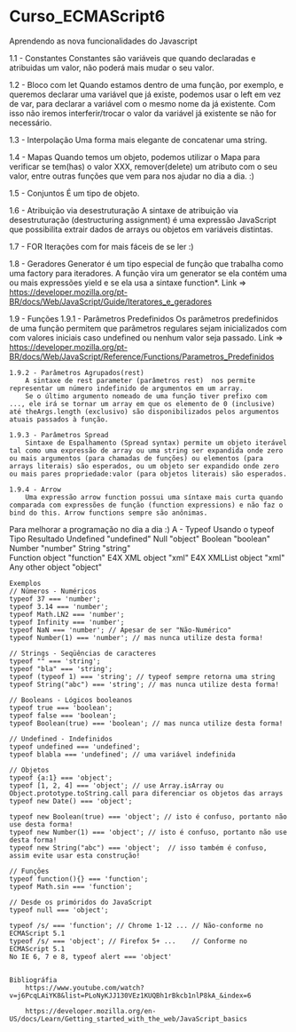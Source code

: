 # Curso_ECMAScript6
Aprendendo as nova funcionalidades do Javascript

1.1 - Constantes
    Constantes são variáveis que quando declaradas e atribuidas um valor, não poderá mais mudar o seu valor.

1.2 - Bloco com let
    Quando estamos dentro de uma função, por exemplo, e queremos declarar uma variável que já existe, podemos usar o left em vez de var, para
    declarar a variável com o mesmo nome da já existente. Com isso não iremos interferir/trocar o valor da variável já existente se não for necessário.

1.3 - Interpolação
    Uma forma mais elegante de concatenar uma string.

1.4 - Mapas
    Quando temos um objeto, podemos utilizar o Mapa para verificar se tem(has) o valor XXX, remover(delete) um atributo com o seu valor, entre outras funções que vem para nos ajudar no dia a dia. :)

1.5 - Conjuntos
    É um tipo de objeto. 

1.6 - Atribuição via desestruturação
    A sintaxe de atribuição via desestruturação (destructuring assignment) é uma expressão JavaScript que possibilita extrair dados de arrays ou objetos em variáveis distintas.

1.7 - FOR
    Iterações com for mais fáceis de se ler :)

1.8 - Geradores
    Generator é um tipo especial de função que trabalha como uma factory para iteradores. A função vira um generator se ela contém uma ou mais expressões yield e se ela usa a sintaxe function*.
    Link => https://developer.mozilla.org/pt-BR/docs/Web/JavaScript/Guide/Iteratores_e_geradores

1.9 - Funções
    1.9.1 - Parâmetros Predefinidos
        Os parâmetros predefinidos de uma função permitem que parâmetros regulares sejam inicializados com com valores iniciais caso undefined ou nenhum valor seja passado.
        Link => https://developer.mozilla.org/pt-BR/docs/Web/JavaScript/Reference/Functions/Parametros_Predefinidos

    1.9.2 - Parâmetros Agrupados(rest)
        A sintaxe de rest parameter (parâmetros rest)  nos permite representar um número indefinido de argumentos em um array.
        Se o último argumento nomeado de uma função tiver prefixo com  ..., ele irá se tornar um array em que os elemento de 0 (inclusive) até theArgs.length (exclusivo) são disponibilizados pelos argumentos atuais passados à função.

    1.9.3 - Parâmetros Spread
        Sintaxe de Espalhamento (Spread syntax) permite um objeto iterável tal como uma expressão de array ou uma string ser expandida onde zero ou mais argumentos (para chamadas de funções) ou elementos (para arrays literais) são esperados, ou um objeto ser expandido onde zero ou mais pares propriedade:valor (para objetos literais) são esperados.

    1.9.4 - Arrow
        Uma expressão arrow function possui uma síntaxe mais curta quando comparada com expressões de função (function expressions) e não faz o bind do this. Arrow functions sempre são anônimas.




Para melhorar a programação no dia a dia :)
A - Typeof
    Usando o typeof
        Tipo	            Resultado
        Undefined	        "undefined"
        Null	            "object"
        Boolean	            "boolean"
        Number	            "number"
        String	            "string"  
        Function object     "function"
        E4X XML object	    "xml"
        E4X XMLList object	"xml"
        Any other object	"object"
    
    Exemplos
    // Números - Numéricos
    typeof 37 === 'number';
    typeof 3.14 === 'number';
    typeof Math.LN2 === 'number';
    typeof Infinity === 'number';
    typeof NaN === 'number'; // Apesar de ser "Não-Numérico"
    typeof Number(1) === 'number'; // mas nunca utilize desta forma!

    // Strings - Seqüências de caracteres
    typeof "" === 'string';
    typeof "bla" === 'string';
    typeof (typeof 1) === 'string'; // typeof sempre retorna uma string
    typeof String("abc") === 'string'; // mas nunca utilize desta forma!

    // Booleans - Lógicos booleanos
    typeof true === 'boolean';
    typeof false === 'boolean';
    typeof Boolean(true) === 'boolean'; // mas nunca utilize desta forma!

    // Undefined - Indefinidos
    typeof undefined === 'undefined';
    typeof blabla === 'undefined'; // uma variável indefinida

    // Objetos
    typeof {a:1} === 'object';
    typeof [1, 2, 4] === 'object'; // use Array.isArray ou Object.prototype.toString.call para diferenciar os objetos das arrays
    typeof new Date() === 'object';

    typeof new Boolean(true) === 'object'; // isto é confuso, portanto não use desta forma!
    typeof new Number(1) === 'object'; // isto é confuso, portanto não use desta forma!
    typeof new String("abc") === 'object';  // isso também é confuso, assim evite usar esta construção!

    // Funções
    typeof function(){} === 'function';
    typeof Math.sin === 'function';

    // Desde os primóridos do JavaScript
    typeof null === 'object';

    typeof /s/ === 'function'; // Chrome 1-12 ... // Não-conforme no ECMAScript 5.1
    typeof /s/ === 'object'; // Firefox 5+ ...    // Conforme no ECMAScript 5.1
    No IE 6, 7 e 8, typeof alert === 'object'


    Bibliográfia
        https://www.youtube.com/watch?v=j6PcqLAiYK8&list=PLoNyKJJ130VEz1KUQBh1rBkcb1nlP8kA_&index=6

        https://developer.mozilla.org/en-US/docs/Learn/Getting_started_with_the_web/JavaScript_basics
